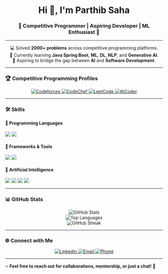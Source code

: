 <h1 align="center">Hi 👋, I'm Parthib Saha</h1>
<h3 align="center">🚀 Competitive Programmer | Aspiring Developer | ML Enthusiast 🚀</h3>

---

<p align="center">
  💻 Solved <b>2000+ problems</b> across competitive programming platforms.<br>
  🌱 Currently learning <b>Java Spring Boot</b>, <b>ML</b>, <b>DL</b>, <b>NLP</b>, and <b>Generative AI</b>.<br>
  🚀 Aspiring to bridge the gap between <b>AI</b> and <b>Software Development</b>.
</p>

---

### 🏆 **Competitive Programming Profiles**
<p align="center">
  <a href="https://codeforces.com/profile/_LP_">
    <img src="https://img.shields.io/badge/Codeforces-1F8ACB?style=flat&logo=codeforces&logoColor=white" alt="Codeforces">
  </a>
  <a href="https://www.codechef.com/users/parthib53">
    <img src="https://img.shields.io/badge/CodeChef-5B4638?style=flat&logo=codechef&logoColor=white" alt="CodeChef">
  </a>
  <a href="https://leetcode.com/u/parthibsahaprattus/">
    <img src="https://img.shields.io/badge/LeetCode-FFA116?style=flat&logo=leetcode&logoColor=black" alt="LeetCode">
  </a>
  <a href="https://atcoder.jp/users/parthib53">
    <img src="https://img.shields.io/badge/AtCoder-5F6C9F?style=flat&logo=atcoder&logoColor=white" alt="AtCoder">
  </a>
</p>

---

### 🛠️ **Skills**

#### 🚀 Programming Languages
<p>
  <img src="https://img.shields.io/badge/C++-00599C?style=flat&logo=c%2B%2B&logoColor=white">
  <img src="https://img.shields.io/badge/Java-ED8B00?style=flat&logo=java&logoColor=white">
</p>

#### 🚀 Frameworks & Tools
<p>
  <img src="https://img.shields.io/badge/Spring_Boot-6DB33F?style=flat&logo=spring&logoColor=white">
  <img src="https://img.shields.io/badge/Python-3776AB?style=flat&logo=python&logoColor=white">
</p>

#### 🚀 Artificial Intelligence
<p>
  <img src="https://img.shields.io/badge/Machine%20Learning-FF6F00?style=flat&logo=tensorflow&logoColor=white">
  <img src="https://img.shields.io/badge/Deep%20Learning-00599C?style=flat&logo=pytorch&logoColor=white">
  <img src="https://img.shields.io/badge/NLP-FF5733?style=flat">
  <img src="https://img.shields.io/badge/Generative%20AI-800080?style=flat">
</p>

---

### 📊 **GitHub Stats**
<p align="center">
  <img src="https://github-readme-stats.vercel.app/api?username=parthibCsaha&show_icons=true&theme=radical" alt="GitHub Stats">
  <br>
  <img src="https://github-readme-stats.vercel.app/api/top-langs/?username=parthibCsaha&layout=compact&theme=radical" alt="Top Languages">
  <br>
  <img src="https://streak-stats.demolab.com/?user=parthibCsaha&theme=radical" alt="GitHub Streak">
</p>


---

### 🌐 **Connect with Me**
<p align="center"> <a href="https://www.linkedin.com/in/parthib-saha-32b547260/"> <img src="https://img.shields.io/badge/LinkedIn-0077B5?style=flat&logo=linkedin&logoColor=white" alt="LinkedIn"> </a> <a href="mailto:parthibsahaprattus@gmail.com"> <img src="https://img.shields.io/badge/Email-D14836?style=flat&logo=gmail&logoColor=white" alt="Email"> </a> <a href="tel:+8801704853732"> <img src="https://img.shields.io/badge/Phone-25D366?style=flat&logo=whatsapp&logoColor=white" alt="Phone"> </a> </p>

---

⭐️ **Feel free to reach out for collaborations, mentorship, or just a chat!** 🚀
